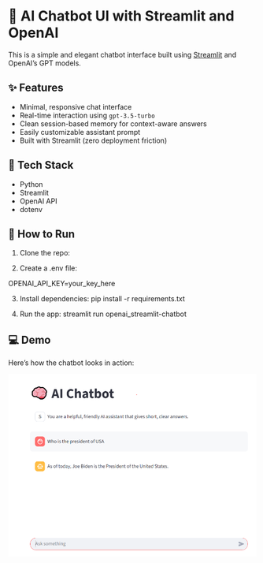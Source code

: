 # 💬 AI Chatbot UI with Streamlit and OpenAI

This is a simple and elegant chatbot interface built using [Streamlit](https://streamlit.io/) and OpenAI’s GPT models.

## ✨ Features

- Minimal, responsive chat interface
- Real-time interaction using `gpt-3.5-turbo`
- Clean session-based memory for context-aware answers
- Easily customizable assistant prompt
- Built with Streamlit (zero deployment friction)

## 🔧 Tech Stack

- Python
- Streamlit
- OpenAI API
- dotenv

## 🚀 How to Run

1. Clone the repo:


2. Create a .env file:

OPENAI_API_KEY=your_key_here

3. Install dependencies:
pip install -r requirements.txt

4. Run the app:
streamlit run openai_streamlit-chatbot


## 💻 Demo

Here’s how the chatbot looks in action:

![AI Chatbot Screenshot](Assets/images/chatbot.png)



